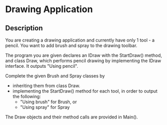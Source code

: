 # Drawing Application
## Description
You are creating a drawing application and currently have 
only 1 tool - a pencil. You want to add brush and spray to
the drawing toolbar.

The program you are given declares an IDraw with the StartDraw() 
method, and class Draw, which performs pencil drawing by implementing
the IDraw interface. It outputs "Using pencil".

Complete the given Brush and Spray classes by
- inheriting them from class Draw.
- implementing the StartDraw() method for each tool, in order to output
the following:
    - "Using brush" for Brush, or
    - "Using spray" for Spray

The Draw objects and their method calls are provided in Main().